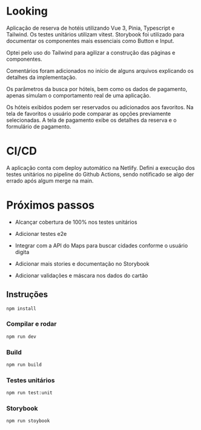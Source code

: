 # Looking

Aplicação de reserva de hotéis utilizando Vue 3, Pinia, Typescript e Tailwind. Os testes unitários utilizam vitest. Storybook foi utilizado para documentar os componentes mais essenciais como Button e Input.

Optei pelo uso do Tailwind para agilizar a construção das páginas e componentes.

Comentários foram adicionados no início de alguns arquivos explicando os detalhes da implementação.

Os parâmetros da busca por hóteis, bem como os dados de pagamento, apenas simulam o comportamento real de uma aplicação.

Os hóteis exibidos podem ser reservados ou adicionados aos favoritos.
Na tela de favoritos o usuário pode comparar as opções previamente selecionadas.
A tela de pagamento exibe os detalhes da reserva e o formulário de pagamento.

# CI/CD

A aplicação conta com deploy automático na Netlify. Defini a execução dos testes unitários no pipeline do Github Actions, sendo notificado se algo der errado após algum merge na main.

# Próximos passos

- Alcançar cobertura de 100% nos testes unitários

- Adicionar testes e2e

- Integrar com a API do Maps para buscar cidades conforme o usuário digita

- Adicionar mais stories e documentação no Storybook

- Adicionar validações e máscara nos dados do cartão

## Instruções

```sh
npm install
```

### Compilar e rodar

```sh
npm run dev
```

### Build

```sh
npm run build
```

### Testes unitários

```sh
npm run test:unit
```

### Storybook

```sh
npm run stoybook
```
